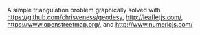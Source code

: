 A simple triangulation problem graphically solved with https://github.com/chrisveness/geodesy, http://leafletjs.com/, https://www.openstreetmap.org/, and http://www.numericjs.com/
